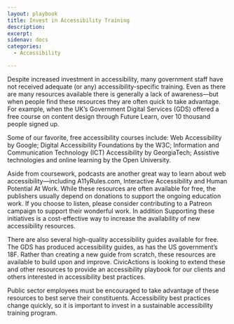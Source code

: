 ```yaml
---
layout: playbook
title: Invest in Accessibility Training
description: 
excerpt: 
sidenav: docs
categories:
  - Accessibility

---
```


Despite increased investment in accessibility, many government staff have not received adequate (or any) accessibility-specific training. Even as there are many resources available there is generally a lack of awareness—but when people find these resources they are often quick to take advantage. For example, when the UK’s Government Digital Services (GDS) offered a free course on content design through Future Learn, over 10 thousand people signed up.

Some of our favorite, free accessibility courses include:
Web Accessibility by Google;
Digital Accessibility Foundations by the W3C;
Information and Communication Technology (ICT) Accessibility by GeorgiaTech;
Assistive technologies and online learning by the Open University.

Aside from coursework, podcasts are another great way to learn about web accessibility—including A11yRules.com, Interactive Accessibility and Human Potential At Work. While these resources are often available for free, the publishers usually depend on donations to support the ongoing education work. If you choose to listen, please consider contributing to a Patreon campaign to support their wonderful work. In addition Supporting these initiatives is a cost-effective way to increase the availability of new accessibility resources.

There are also several high-quality accessibility guides available for free. The GDS has produced accessibility guides, as has the US government’s 18F. Rather than creating a new guide from scratch, these resources are available to build upon and improve. CivicActions is looking to extend these and other resources to provide an accessibility playbook for our clients and others interested in accessibility best practices.

Public sector employees must be encouraged to take advantage of these resources to best serve their constituents. Accessibility best practices change quickly, so it is important to invest in a sustainable accessibility training program.